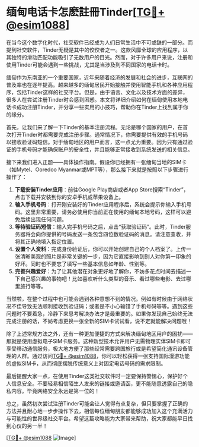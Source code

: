 # 缅甸电话卡怎麽註冊Tinder[[TG💪+ @esim1088](https://t.me/s/esim1088)]

在当今这个数字化时代，社交软件已经成为人们日常生活中不可或缺的一部分。而提到社交软件，Tinder无疑是其中的佼佼者之一。这款风靡全球的应用程序，以其独特的滑动匹配功能吸引了无数用户的目光。然而，对于许多用户来说，注册和使用Tinder可能会遇到一些挑战，尤其是当涉及到不同国家的电话卡时。

缅甸作为东南亚的一个重要国家，近年来随着经济的发展和社会的进步，互联网的普及率也在逐年提高。越来越多的缅甸居民开始接触并使用智能手机和各种应用程序，包括Tinder这样的社交平台。但是，由于语言、文化以及技术方面的差异，很多人在尝试注册Tinder时会感到困惑。本文将详细介绍如何在缅甸使用本地电话卡成功注册Tinder，并分享一些实用的小技巧，帮助你在Tinder上找到属于你的缘分。

首先，让我们来了解一下Tinder的基本注册流程。无论是哪个国家的用户，在首次打开Tinder时都需要完成注册步骤。通常情况下，你需要提供有效的手机号码以接收验证码短信。对于缅甸地区的用户而言，这一点尤为重要。因为只有通过验证的手机号码才能确保账户的安全性，并且能够正常接收到系统发送的相关信息。

接下来我们进入正题——具体操作指南。假设你已经拥有一张缅甸当地的SIM卡（如Mytel、Ooredoo Myanmar或MPT等），那么接下来就是按照以下步骤进行操作了：

1. **下载安装Tinder应用**：前往Google Play商店或者App Store搜索“Tinder”，点击下载并安装到你的安卓手机或苹果设备上。
2. **输入手机号码**：打开刚安装好的Tinder应用程序后，系统会提示你输入手机号码。这里非常重要，请务必使用你当前正在使用的缅甸本地号码，这样可以避免后续出现任何问题。
3. **等待验证码短信**：输入完手机号码之后，点击“获取验证码”。此时，Tinder服务器将会向你提供的号码发送一条包含四位数验证码的消息。请注意查收，并将其正确地填入指定位置。
4. **设置个人资料**：完成身份验证后，你可以开始创建自己的个人档案了。上传一张清晰美观的照片是非常关键的一步，因为它直接影响到别人对你第一印象的好坏。同时也不要忘了填写一些基本信息如年龄、性别等。
5. **完善兴趣爱好**：为了让其他潜在对象更好地了解你，不妨多花点时间去描述一下自己感兴趣的事物吧！比如喜欢听什么类型的音乐、看过哪些电影、去过哪里旅行等等。

当然啦，在整个过程中也可能会遇到各种意想不到的情况。例如有时候由于网络状况不佳导致无法顺利接收到验证码；或者是不小心输错了手机号码等等。遇到这些问题时不要着急，冷静下来思考解决办法才是最重要的。如果你发现自己始终无法完成注册的话，不妨考虑更换一张全新的SIM卡试试看，说不定就能解决问题哦！

除了上述常规方法之外，还有一种更加便捷的方式来解决缅甸地区用户的困扰——那就是使用虚拟电子SIM卡服务。这种新型技术允许用户无需物理实体SIM卡即可享受移动通信服务，极大地方便了那些经常需要跨国旅行或是希望简化通讯设备管理的人群。通过访问[TG💪+ @esim1088](https://t.me/s/esim1088)，你可以轻松获得一张支持国际漫游功能的虚拟SIM卡，从而彻底摆脱传统意义上对固定电话号码的需求限制。

最后提醒大家一点，在使用Tinder这类社交软件时一定要保持警惕心，保护好个人信息安全。不要轻易相信陌生人发来的链接或邀请函，更不能随意透露自己的隐私内容。毕竟网络安全永远是第一位的！

总之，虽然初次尝试注册Tinder可能会让人觉得有点复杂，但只要掌握了正确的方法并且耐心地一步步操作下去，相信每位缅甸朋友都能够成功加入这个充满活力与可能性的世界级社交平台。希望这篇攻略能为大家带来帮助，祝大家都能早日找到心仪的另一半！

[[TG💪+ @esim1088](https://t.me/s/esim1088) ![Image](https://i.postimg.cc/4NQfJmqS/Snipaste-2025-05-13-00-14-12.png)]